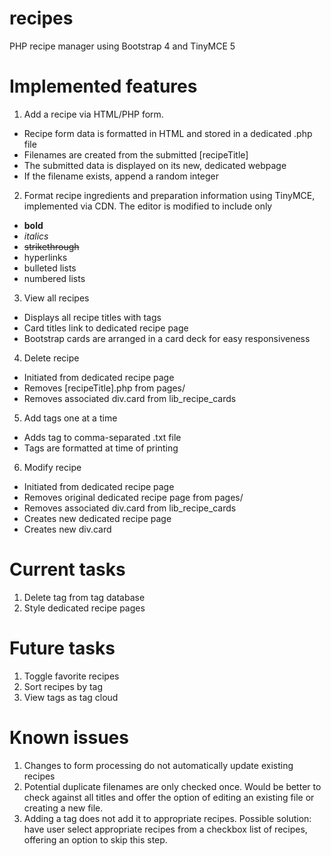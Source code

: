 # recipes
 PHP recipe manager using Bootstrap 4 and TinyMCE 5

# Implemented features
1. Add a recipe via HTML/PHP form.
- Recipe form data is formatted in HTML and stored in a dedicated .php file
- Filenames are created from the submitted [recipeTitle]
- The submitted data is displayed on its new, dedicated webpage
- If the filename exists, append a random integer

2. Format recipe ingredients and preparation information using TinyMCE, implemented via CDN. The editor is modified to include only
- **bold**
- _italics_
- ~~strikethrough~~
- hyperlinks
- bulleted lists
- numbered lists

3. View all recipes
- Displays all recipe titles with tags
- Card titles link to dedicated recipe page
- Bootstrap cards are arranged in a card deck for easy responsiveness

4. Delete recipe
- Initiated from dedicated recipe page
- Removes [recipeTitle].php from pages/
- Removes associated div.card from lib_recipe_cards

5. Add tags one at a time
- Adds tag to comma-separated .txt file
- Tags are formatted at time of printing

6. Modify recipe
- Initiated from dedicated recipe page
- Removes original dedicated recipe page from pages/
- Removes associated div.card from lib_recipe_cards
- Creates new dedicated recipe page
- Creates new div.card

# Current tasks
1. Delete tag from tag database
1. Style dedicated recipe pages

# Future tasks
1. Toggle favorite recipes
1. Sort recipes by tag
1. View tags as tag cloud

# Known issues
1. Changes to form processing do not automatically update existing recipes
1. Potential duplicate filenames are only checked once. Would be better to check against all titles and offer the option of editing an existing file or creating a new file.
1. Adding a tag does not add it to appropriate recipes. Possible solution: have user select appropriate recipes from a checkbox list of recipes, offering an option to skip this step.
